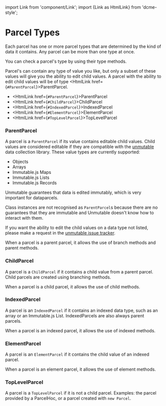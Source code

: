 import Link from 'component/Link';
import {Link as HtmlLink} from 'dcme-style';

# Parcel Types

Each parcel has one or more parcel types that are determined by the kind of data it contains.
Any parcel can be more than one type at once.

You can check a parcel's type by using their <Link to="/api/Parcel#type_methods">type methods</Link>.

Parcel's can contain any type of value you like, but only a subset of these values will give you the ability to edit child values. A parcel with the ability to edit child values will be of type <HtmlLink href={`#ParentParcel`}>ParentParcel</HtmlLink>.

- <HtmlLink href={`#ParentParcel`}>ParentParcel</HtmlLink>
- <HtmlLink href={`#ChildParcel`}>ChildParcel</HtmlLink>
- <HtmlLink href={`#IndexedParcel`}>IndexedParcel</HtmlLink>
- <HtmlLink href={`#ElementParcel`}>ElementParcel</HtmlLink>
- <HtmlLink href={`#TopLevelParcel`}>TopLevelParcel</HtmlLink>

### ParentParcel

A parcel is a `ParentParcel` if its value contains editable child values. Child values are considered editable if they are compatible with the [unmutable](http://unmutable.blueflag.codes) data collection library. These value types are currently supported:

- Objects
- Arrays
- Immutable.js Maps
- Immutable.js Lists
- Immutable.js Records

Unmutable guarantees that data is edited immutably, which is very important for dataparcels.

Class instances are not recognised as `ParentParcel`s because there are no guarantees that they are immutable and Unmutable doesn't know how to interact with them.

If you want the ability to edit the child values on a data type not listed, please make a request in the [unmutable issue tracker](http://github.com/blueflag/unmutable/issues).

When a parcel is a parent parcel, it allows the use of <Link to="/api/Parcel#branch_methods">branch methods</Link> and <Link to="/api/Parcel#parent_methods">parent methods</Link>.

### ChildParcel

A parcel is a `ChildParcel` if it contains a child value from a parent parcel. Child parcels are created using branching methods.

When a parcel is a child parcel, it allows the use of <Link to="/api/Parcel#child_methods">child methods</Link>.

### IndexedParcel

A parcel is an `IndexedParcel` if it contains an indexed data type, such as an array or an Immutable.js List. IndexedParcels are also always parent parcels.

When a parcel is an indexed parcel, it allows the use of <Link to="/api/Parcel#indexed_&_element_change_methods">indexed methods</Link>.

### ElementParcel

A parcel is an `ElementParcel` if it contains the child value of an indexed parcel.

When a parcel is an element parcel, it allows the use of <Link to="/api/Parcel#indexed_&_element_change_methods">element methods</Link>.

### TopLevelParcel

A parcel is a `TopLevelParcel` if it is not a child parcel. Examples: the parcel provided by a ParcelHoc, or a parcel created with `new Parcel`.

